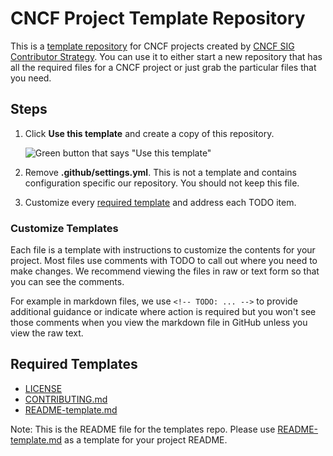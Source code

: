 # CNCF Project Template Repository

This is a [template repository][template-repo] for CNCF projects created by [CNCF SIG Contributor
Strategy][contrib-strat]. You can use it to either start a new repository that
has all the required files for a CNCF project or just grab the particular files
that you need.

## Steps

1. Click **Use this template** and create a copy of this repository.

    ![Green button that says "Use this template"](https://user-images.githubusercontent.com/1368985/95903529-e9c32f00-0d5b-11eb-8723-4369f7c9e044.png)
1. Remove **.github/settings.yml**. This is not a template and contains
   configuration specific our repository. You should not keep this file.
1. Customize every [required template](#required-templates) and address each TODO item.

### Customize Templates

Each file is a template with instructions to customize the contents for your project.
Most files use comments with TODO to call out where you need to make changes. We recommend
viewing the files in raw or text form so that you can see the comments. 

For example in markdown files, we use `<!-- TODO: ... -->` to provide additional
guidance or indicate where action is required but you won't see those comments
when you view the markdown file in GitHub unless you view the raw text.

## Required Templates

* [LICENSE](LICENSE)
* [CONTRIBUTING.md](CONTRIBUTING.md)
* [README-template.md](README-template.md)

[template-repo]: https://docs.github.com/en/free-pro-team@latest/github/creating-cloning-and-archiving-repositories/creating-a-repository-from-a-template
[contrib-strat]: https://github.com/cncf/sig-contributor-strategy/blob/master/README.md

Note: This is the README file for the templates repo. Please use [README-template.md](README-template.md)
as a template for your project README.
